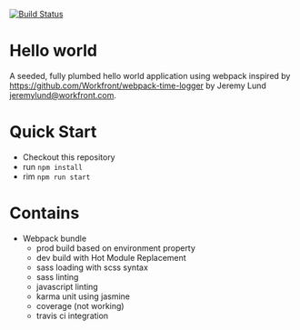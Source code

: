 [![Build Status](https://travis-ci.org/arranbartish/angular1.6-seed.svg?branch=master)](https://travis-ci.org/arranbartish/angular1.6-seed)

# Hello world
A seeded, fully plumbed hello world application using webpack inspired by https://github.com/Workfront/webpack-time-logger by Jeremy Lund <jeremylund@workfront.com>.

# Quick Start

- Checkout this repository
- run `npm install`
- rim `npm run start`

# Contains

- Webpack bundle
    - prod build based on environment property
    - dev build with Hot Module Replacement
    - sass loading with scss syntax
    - sass linting
    - javascript linting
    - karma unit using jasmine
    - coverage (not working)
    - travis ci integration
